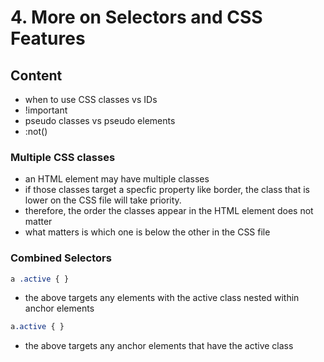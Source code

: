# 4. More on Selectors and CSS Features

## Content

- when to use CSS classes vs IDs
- !important
- pseudo classes vs pseudo elements
- :not()

### Multiple CSS classes 

- an HTML element may have multiple classes 
- if those classes target a specfic property like border, the class that is lower on the
CSS file will take priority. 
- therefore, the order the classes appear in the HTML element does not matter 
- what matters is which one is below the other in the CSS file

### Combined Selectors 

```css
a .active { }
```

- the above targets any elements with the active class nested within anchor elements 

```css
a.active { }
```

- the above targets any anchor elements that have the active class
